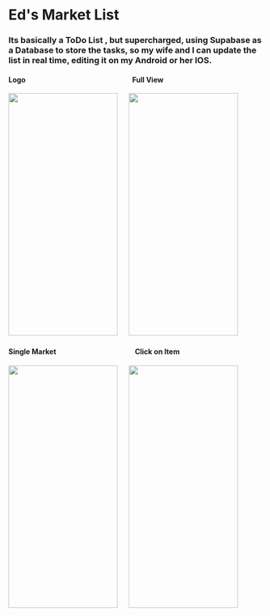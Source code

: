 # Ed's Market List

### Its basically a ToDo List , but supercharged, using Supabase as a Database to store the tasks, so my wife and I can update the list in real time, editing it on my Android or her IOS.

#### Logo &emsp; &emsp; &emsp; &emsp; &emsp; &emsp; &emsp; &emsp; &emsp; &emsp; &emsp; &emsp; Full View

<img src="https://github.com/cesconettoedu/React_Native_ToDo/assets/99515575/2eb4c1a6-d7cf-4657-ba0e-1745630117dd" width="216" height="480"> &emsp; <img src="https://github.com/cesconettoedu/React_Native_ToDo/assets/99515575/7c3ef8f8-0d4b-4c54-8f2f-c3870c7c5808" width="216" height="480">

#### Single Market &emsp; &emsp; &emsp; &emsp;&emsp; &emsp; &emsp; &emsp; &emsp; Click on Item

<img src="https://github.com/cesconettoedu/React_Native_ToDo/assets/99515575/f1b3f293-3d19-4ccd-b5b2-ace952f306f8" width="216" height="480"> &emsp; <img src="https://github.com/cesconettoedu/React_Native_ToDo/assets/99515575/3115261e-c900-4d3b-9c2b-9a7a1d7641f7" width="216" height="480">
